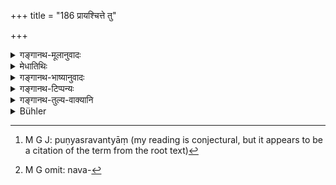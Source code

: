 +++
title = "186 प्रायश्चित्ते तु"

+++

<details><summary>गङ्गानथ-मूलानुवादः</summary>

If however the expiation has been performed, they shall bathe with him in a sacred reservoir of water and shall throw into the water a fresh jar filled with water.—(186)
</details>

<details><summary>मेधातिथिः</summary>

कृतप्रायश्चित्तस्येदनीम् उदकक्रियोच्यते । **तेनैव सार्धं स्नात्वा जलाशये पुण्ये** स्रवन्त्यां[^३०१] महाह्रदे वा प्रभासमानसादौ वा तीर्थविशेषे कृतस्नानो **ऽपां कुम्भं नवं** स्वयं **प्रास्येयुः** । 


[^३०१]:
     M G J: puṇyasravantyāṃ (my reading is conjectural, but it appears to be a citation of the term from the root text)

- **नवकुम्भ**ग्रहणाद्[^३०२] दासीग्रहणाच् चात्र पूर्वत्रोपयुक्तस्य क्रियासु कुम्भस्य ग्रहणम् । उदकेन पूरयित्वा हरणम् उक्तम् ॥ ११.१८६ ॥


[^३०२]:
     M G omit: nava-

_पुनर् असौ घटः प्रक्षेप्तव्य इत्य् आह ।_
</details>

<details><summary>गङ्गानथ-भाष्यानुवादः</summary>

The present verse describes what sort of water-offering is to be made for one who has performed the prescribed penance.

‘*They shall bathe with him in a reservoir of water*,’—in a sacred river, or in a large lake, or in some such sacred place as Prabhāsa, Mānasa and the like;—‘*and throw a fresh jar full of water*.’

Since the present text speaks of the ‘fresh jar’ and the foregoing one speaks of the ‘female slave,’ it means that in the former case, the jar to be used should be one that has been already in use for other purposes. In both cases the jar is to be filled with water.—(186)
</details>

<details><summary>गङ्गानथ-टिप्पन्यः</summary>

This verse is quoted in *Mitākṣarā* (3.296), to the effect that the aforesaid offering should be made after the offenders have taken a bath in a sacred tank;—in *Nirṇayasindhu* (pp. 402 and 409);—in *Smṛtitattva* (p. 472);—and in *Madanapārijāta* (p. 966), which explains ‘*prāsyeyuḥ*’ as ‘should throw’.
</details>

<details><summary>गङ्गानथ-तुल्य-वाक्यानि</summary>

**(verses 11.186-187)**

*Gautama* (20.10-14).—‘But if an outcast has been purified by penances,
his kinsmen shall fill a golden vessel with water from a very holy lake or river, and make him bathe in that water. Then they shall give him that vessel, and he, after taking it, shall recite the following text—“Cleansed is the sky, etc.” Let him offer clarified butter reciting the sacred texts. Let him then present gold or a cow to a Brāhmaṇa, and also to his teacher.’

*Baudhāyana* (2.1.36).—(See above, under 182.)

*Yājñavalkya* (3.295).—‘When he returns after having performed the
requisite penances, they shall pour a fresh jarful of water; after that they shall not despise him, and they shall associate with him in all matters.’

*Vaśiṣṭha* (15.17-20).—‘Outcasts who have performed the prescribed
penance may be re-admitted. Those who strike their teacher, mother or father may be re-admitted in the following manner: Having filled a golden or an earthen vessel with water from a sacred lake or river, they pour it over him reciting three sacred texts.’
</details>

<details><summary>Bühler</summary>

187	But when he has performed his penance, they shall bathe with him in a holy pool and throw down a new pot, filled with water.
</details>
